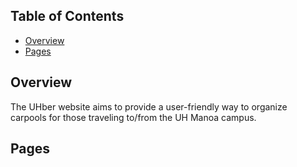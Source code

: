 ## Table of Contents

* [Overview](#overview)
* [Pages](#pages)

## Overview

The UHber website aims to provide a user-friendly way to organize carpools for those traveling to/from the UH Manoa campus. 

## Pages
